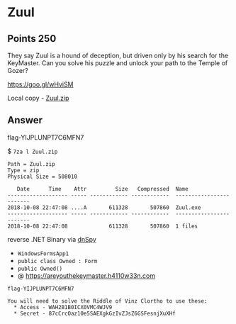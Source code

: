 # Zuul

## Points 250

They say Zuul is a hound of deception, but driven only by his search for the KeyMaster. Can you solve his puzzle and unlock your path to the Temple of Gozer?

https://goo.gl/wHviSM

Local copy - [Zuul.zip](bin/Zuul.zip)

## Answer

flag-YIJPLUNPT7C6MFN7

$ `7za l Zuul.zip`
```
Path = Zuul.zip
Type = zip
Physical Size = 508010

   Date      Time    Attr         Size   Compressed  Name
------------------- ----- ------------ ------------  ------------------------
2018-10-08 22:47:08 ....A       611328       507860  Zuul.exe
------------------- ----- ------------ ------------  ------------------------
2018-10-08 22:47:08             611328       507860  1 files
```

reverse .NET Binary via [dnSpy](https://github.com/0xd4d/dnSpy/releases)

- `WindowsFormsApp1`
- `public class Owned : Form`
- `public Owned()`
- @ https://areyouthekeymaster.h4110w33n.com

```
flag-YIJPLUNPT7C6MFN7

You will need to solve the Riddle of Vinz Clortho to use these:
  * Access - WAH2B1B0ICX0VMC4WJV9
  * Secret - 87cCrcOaz10e5SAEXgkGzIvZJsZ6GSFesnjXuXHf
```

